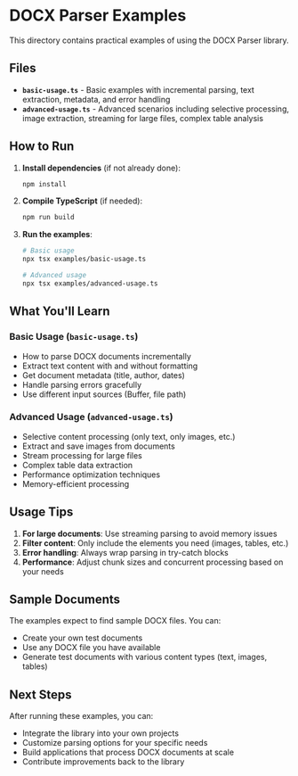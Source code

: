 # DOCX Parser Examples

This directory contains practical examples of using the DOCX Parser library.

## Files

- **`basic-usage.ts`** - Basic examples with incremental parsing, text extraction, metadata, and error handling
- **`advanced-usage.ts`** - Advanced scenarios including selective processing, image extraction, streaming for large files, complex table analysis

## How to Run

1. **Install dependencies** (if not already done):
   ```bash
   npm install
   ```

2. **Compile TypeScript** (if needed):
   ```bash
   npm run build
   ```

3. **Run the examples**:
   ```bash
   # Basic usage
   npx tsx examples/basic-usage.ts

   # Advanced usage
   npx tsx examples/advanced-usage.ts
   ```

## What You'll Learn

### Basic Usage (`basic-usage.ts`)
- How to parse DOCX documents incrementally
- Extract text content with and without formatting
- Get document metadata (title, author, dates)
- Handle parsing errors gracefully
- Use different input sources (Buffer, file path)

### Advanced Usage (`advanced-usage.ts`)
- Selective content processing (only text, only images, etc.)
- Extract and save images from documents
- Stream processing for large files
- Complex table data extraction
- Performance optimization techniques
- Memory-efficient processing

## Usage Tips

1. **For large documents**: Use streaming parsing to avoid memory issues
2. **Filter content**: Only include the elements you need (images, tables, etc.)
3. **Error handling**: Always wrap parsing in try-catch blocks
4. **Performance**: Adjust chunk sizes and concurrent processing based on your needs

## Sample Documents

The examples expect to find sample DOCX files. You can:
- Create your own test documents
- Use any DOCX file you have available
- Generate test documents with various content types (text, images, tables)

## Next Steps

After running these examples, you can:
- Integrate the library into your own projects
- Customize parsing options for your specific needs
- Build applications that process DOCX documents at scale
- Contribute improvements back to the library
